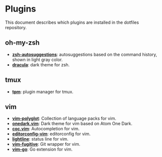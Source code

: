 # Plugins
This document describes which plugins are installed in the dotfiles repository.

## oh-my-zsh
- **[zsh-autosuggestions](https://github.com/zsh-users/zsh-autosuggestions)**: autosuggestions based on the command history, shown in light gray color.
- **[dracula](https://github.com/dracula/zsh)**: dark theme for zsh.

## tmux
- **[tpm](https://github.com/tmux-plugins/tpm)**: plugin manager for tmux.

## vim
- **[vim-polyglot](https://github.com/sheerun/vim-polyglot)**: Collection of language packs for vim.
- **[onedark.vim](https://github.com/joshdick/onedark.vim)**: Dark theme for vim based on Atom One Dark.
- **[coc.vim](https://github.com/editorconfig/editorconfig-vim)**: Autocompletion for vim.
- **[editorconfig-vim]()**: editorconfig for vim.
- **[lightline](https://github.com/itchyny/lightline.vim)**: status line for vim.
- **[vim-fugitive](https://github.com/tpope/vim-fugitive)**: Git wrapper for vim.
- **[vim-go](https://github.com/fatih/vim-go)**: Go extension for vim.




